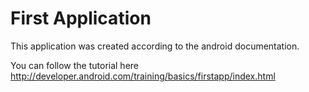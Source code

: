 # First Application

This application was created according to the android documentation.

You can follow the tutorial here http://developer.android.com/training/basics/firstapp/index.html 